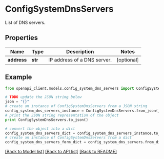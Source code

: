 # ConfigSystemDnsServers

List of DNS servers.

## Properties

Name | Type | Description | Notes
------------ | ------------- | ------------- | -------------
**address** | **str** | IP address of a DNS server. | [optional] 

## Example

```python
from openapi_client.models.config_system_dns_servers import ConfigSystemDnsServers

# TODO update the JSON string below
json = "{}"
# create an instance of ConfigSystemDnsServers from a JSON string
config_system_dns_servers_instance = ConfigSystemDnsServers.from_json(json)
# print the JSON string representation of the object
print ConfigSystemDnsServers.to_json()

# convert the object into a dict
config_system_dns_servers_dict = config_system_dns_servers_instance.to_dict()
# create an instance of ConfigSystemDnsServers from a dict
config_system_dns_servers_form_dict = config_system_dns_servers.from_dict(config_system_dns_servers_dict)
```
[[Back to Model list]](../README.md#documentation-for-models) [[Back to API list]](../README.md#documentation-for-api-endpoints) [[Back to README]](../README.md)


